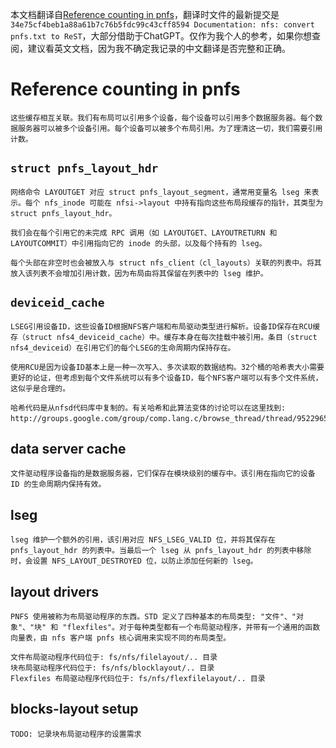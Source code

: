 本文档翻译自[Reference counting in pnfs](https://github.com/torvalds/linux/blob/34e75cf4beb1a88a61b7c76b5fdc99c43cff8594/Documentation/filesystems/nfs/pnfs.rst)，翻译时文件的最新提交是`34e75cf4beb1a88a61b7c76b5fdc99c43cff8594 Documentation: nfs: convert pnfs.txt to ReST`，大部分借助于ChatGPT。仅作为我个人的参考，如果你想查阅，建议看英文文档，因为我不确定我记录的中文翻译是否完整和正确。

# Reference counting in pnfs

```
这些缓存相互关联。我们有布局可以引用多个设备，每个设备可以引用多个数据服务器。每个数据服务器可以被多个设备引用。每个设备可以被多个布局引用。为了理清这一切，我们需要引用计数。
```

## `struct pnfs_layout_hdr`

```
网络命令 LAYOUTGET 对应 struct pnfs_layout_segment，通常用变量名 lseg 来表示。每个 nfs_inode 可能在 nfsi->layout 中持有指向这些布局段缓存的指针，其类型为 struct pnfs_layout_hdr。

我们会在每个引用它的未完成 RPC 调用（如 LAYOUTGET、LAYOUTRETURN 和 LAYOUTCOMMIT）中引用指向它的 inode 的头部，以及每个持有的 lseg。

每个头部在非空时也会被放入与 struct nfs_client（cl_layouts）关联的列表中。将其放入该列表不会增加引用计数，因为布局由将其保留在列表中的 lseg 维护。
```

## `deviceid_cache`

```
LSEG引用设备ID，这些设备ID根据NFS客户端和布局驱动类型进行解析。设备ID保存在RCU缓存（struct nfs4_deviceid_cache）中。缓存本身在每次挂载中被引用。条目（struct nfs4_deviceid）在引用它们的每个LSEG的生命周期内保持存在。

使用RCU是因为设备ID基本上是一种一次写入、多次读取的数据结构。32个桶的哈希表大小需要更好的论证，但考虑到每个文件系统可以有多个设备ID，每个NFS客户端可以有多个文件系统，这似乎是合理的。

哈希代码是从nfsd代码库中复制的。有关哈希和此算法变体的讨论可以在这里找到: http://groups.google.com/group/comp.lang.c/browse_thread/thread/9522965e2b8d3809。
```

## data server cache

```
文件驱动程序设备指的是数据服务器，它们保存在模块级别的缓存中。该引用在指向它的设备 ID 的生命周期内保持有效。
```

## lseg

```
lseg 维护一个额外的引用，该引用对应 NFS_LSEG_VALID 位，并将其保存在 pnfs_layout_hdr 的列表中。当最后一个 lseg 从 pnfs_layout_hdr 的列表中移除时，会设置 NFS_LAYOUT_DESTROYED 位，以防止添加任何新的 lseg。
```

## layout drivers

```
PNFS 使用被称为布局驱动程序的东西。STD 定义了四种基本的布局类型: "文件"、"对象"、"块" 和 "flexfiles"。对于每种类型都有一个布局驱动程序，并带有一个通用的函数向量表，由 nfs 客户端 pnfs 核心调用来实现不同的布局类型。

文件布局驱动程序代码位于: fs/nfs/filelayout/.. 目录
块布局驱动程序代码位于: fs/nfs/blocklayout/.. 目录
Flexfiles 布局驱动程序代码位于: fs/nfs/flexfilelayout/.. 目录
```

## blocks-layout setup

```
TODO: 记录块布局驱动程序的设置需求
```